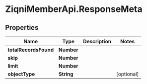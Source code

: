 # ZiqniMemberApi.ResponseMeta

## Properties

Name | Type | Description | Notes
------------ | ------------- | ------------- | -------------
**totalRecordsFound** | **Number** |  | 
**skip** | **Number** |  | 
**limit** | **Number** |  | 
**objectType** | **String** |  | [optional] 



